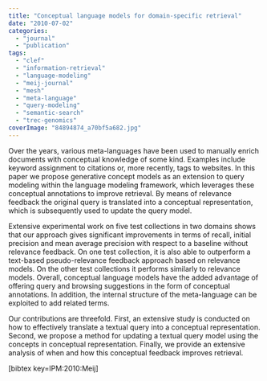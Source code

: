 ```yaml
---
title: "Conceptual language models for domain-specific retrieval"
date: "2010-07-02"
categories: 
  - "journal"
  - "publication"
tags: 
  - "clef"
  - "information-retrieval"
  - "language-modeling"
  - "meij-journal"
  - "mesh"
  - "meta-language"
  - "query-modeling"
  - "semantic-search"
  - "trec-genomics"
coverImage: "84894874_a70bf5a682.jpg"
---
```


Over the years, various meta-languages have been used to manually enrich documents with conceptual knowledge of some kind. Examples include keyword assignment to citations or, more recently, tags to websites. In this paper we propose generative concept models as an extension to query modeling within the language modeling framework, which leverages these conceptual annotations to improve retrieval. By means of relevance feedback the original query is translated into a conceptual representation, which is subsequently used to update the query model.

Extensive experimental work on five test collections in two domains shows that our approach gives significant improvements in terms of recall, initial precision and mean average precision with respect to a baseline without relevance feedback. On one test collection, it is also able to outperform a text-based pseudo-relevance feedback approach based on relevance models. On the other test collections it performs similarly to relevance models. Overall, conceptual language models have the added advantage of offering query and browsing suggestions in the form of conceptual annotations. In addition, the internal structure of the meta-language can be exploited to add related terms.

Our contributions are threefold. First, an extensive study is conducted on how to effectively translate a textual query into a conceptual representation. Second, we propose a method for updating a textual query model using the concepts in conceptual representation. Finally, we provide an extensive analysis of when and how this conceptual feedback improves retrieval.

\[bibtex key=IPM:2010:Meij\]
